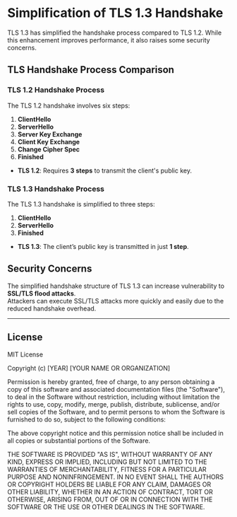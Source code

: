 # Simplification of TLS 1.3 Handshake

TLS 1.3 has simplified the handshake process compared to TLS 1.2. While this enhancement improves performance, it also raises some security concerns.

## TLS Handshake Process Comparison

### TLS 1.2 Handshake Process
The TLS 1.2 handshake involves six steps:
1. **ClientHello**
2. **ServerHello**
3. **Server Key Exchange**
4. **Client Key Exchange**
5. **Change Cipher Spec**
6. **Finished**
- **TLS 1.2**: Requires **3 steps** to transmit the client's public key.

### TLS 1.3 Handshake Process
The TLS 1.3 handshake is simplified to three steps:
1. **ClientHello**
2. **ServerHello**
3. **Finished**
- **TLS 1.3**: The client’s public key is transmitted in just **1 step**.

## Security Concerns
The simplified handshake structure of TLS 1.3 can increase vulnerability to **SSL/TLS flood attacks**.  
Attackers can execute SSL/TLS attacks more quickly and easily due to the reduced handshake overhead.

---

## License

MIT License

Copyright (c) [YEAR] [YOUR NAME OR ORGANIZATION]

Permission is hereby granted, free of charge, to any person obtaining a copy
of this software and associated documentation files (the "Software"), to deal
in the Software without restriction, including without limitation the rights
to use, copy, modify, merge, publish, distribute, sublicense, and/or sell
copies of the Software, and to permit persons to whom the Software is
furnished to do so, subject to the following conditions:

The above copyright notice and this permission notice shall be included in all
copies or substantial portions of the Software.

THE SOFTWARE IS PROVIDED "AS IS", WITHOUT WARRANTY OF ANY KIND, EXPRESS OR
IMPLIED, INCLUDING BUT NOT LIMITED TO THE WARRANTIES OF MERCHANTABILITY,
FITNESS FOR A PARTICULAR PURPOSE AND NONINFRINGEMENT. IN NO EVENT SHALL THE
AUTHORS OR COPYRIGHT HOLDERS BE LIABLE FOR ANY CLAIM, DAMAGES OR OTHER
LIABILITY, WHETHER IN AN ACTION OF CONTRACT, TORT OR OTHERWISE, ARISING FROM,
OUT OF OR IN CONNECTION WITH THE SOFTWARE OR THE USE OR OTHER DEALINGS IN THE
SOFTWARE.
